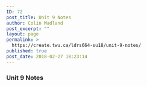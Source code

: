 ```yaml
---
ID: 72
post_title: Unit 9 Notes
author: Colin Madland
post_excerpt: ""
layout: page
permalink: >
  https://create.twu.ca/ldrs664-su18/unit-9-notes/
published: true
post_date: 2018-02-27 18:23:14
---
```

### Unit 9 Notes